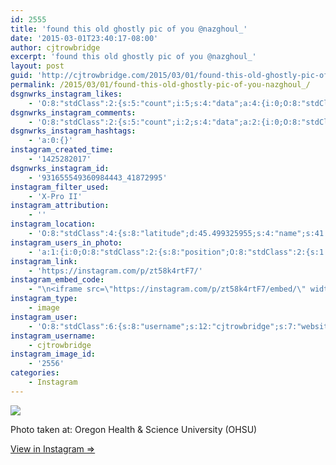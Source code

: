 ```yaml
---
id: 2555
title: 'found this old ghostly pic of you @nazghoul_'
date: '2015-03-01T23:40:17-08:00'
author: cjtrowbridge
excerpt: 'found this old ghostly pic of you @nazghoul_'
layout: post
guid: 'http://cjtrowbridge.com/2015/03/01/found-this-old-ghostly-pic-of-you-nazghoul_/'
permalink: /2015/03/01/found-this-old-ghostly-pic-of-you-nazghoul_/
dsgnwrks_instagram_likes:
    - 'O:8:"stdClass":2:{s:5:"count";i:5;s:4:"data";a:4:{i:0;O:8:"stdClass":4:{s:8:"username";s:13:"brittanycrary";s:15:"profile_picture";s:105:"https://igcdn-photos-a-a.akamaihd.net/hphotos-ak-xfa1/t51.2885-19/10952573_388233004681880_56363423_a.jpg";s:2:"id";s:8:"17293273";s:9:"full_name";s:14:"Brittany Crary";}i:1;O:8:"stdClass":4:{s:8:"username";s:5:"ajf16";s:15:"profile_picture";s:85:"https://instagramimages-a.akamaihd.net/profiles/profile_234034506_75sq_1374472459.jpg";s:2:"id";s:9:"234034506";s:9:"full_name";s:13:"Andy Fletcher";}i:2;O:8:"stdClass":4:{s:8:"username";s:9:"nazghoul_";s:15:"profile_picture";s:105:"https://igcdn-photos-d-a.akamaihd.net/hphotos-ak-frc/t51.2885-19/10543542_838637796174611_151210582_a.jpg";s:2:"id";s:8:"19523293";s:9:"full_name";s:12:"Jake Cabrera";}i:3;O:8:"stdClass":4:{s:8:"username";s:6:"llucio";s:15:"profile_picture";s:106:"https://igcdn-photos-g-a.akamaihd.net/hphotos-ak-xaf1/t51.2885-19/10946584_385038701668646_944602748_a.jpg";s:2:"id";s:6:"510135";s:9:"full_name";s:12:"Lucio Aviles";}}}'
dsgnwrks_instagram_comments:
    - 'O:8:"stdClass":2:{s:5:"count";i:2;s:4:"data";a:2:{i:0;O:8:"stdClass":4:{s:12:"created_time";s:10:"1425298052";s:4:"text";s:5:"Woah!";s:4:"from";O:8:"stdClass":4:{s:8:"username";s:9:"nazghoul_";s:15:"profile_picture";s:105:"https://igcdn-photos-d-a.akamaihd.net/hphotos-ak-frc/t51.2885-19/10543542_838637796174611_151210582_a.jpg";s:2:"id";s:8:"19523293";s:9:"full_name";s:12:"Jake Cabrera";}s:2:"id";s:18:"931790058391785663";}i:1;O:8:"stdClass":4:{s:12:"created_time";s:10:"1425298096";s:4:"text";s:50:"That girl on the phone talking shit to her friend.";s:4:"from";O:8:"stdClass":4:{s:8:"username";s:9:"nazghoul_";s:15:"profile_picture";s:105:"https://igcdn-photos-d-a.akamaihd.net/hphotos-ak-frc/t51.2885-19/10543542_838637796174611_151210582_a.jpg";s:2:"id";s:8:"19523293";s:9:"full_name";s:12:"Jake Cabrera";}s:2:"id";s:18:"931790423807938763";}}}'
dsgnwrks_instagram_hashtags:
    - 'a:0:{}'
instagram_created_time:
    - '1425282017'
dsgnwrks_instagram_id:
    - '931655549360984443_41872995'
instagram_filter_used:
    - 'X-Pro II'
instagram_attribution:
    - ''
instagram_location:
    - 'O:8:"stdClass":4:{s:8:"latitude";d:45.499325955;s:4:"name";s:41:"Oregon Health & Science University (OHSU)";s:9:"longitude";d:-122.685542865;s:2:"id";i:3406492;}'
instagram_users_in_photo:
    - 'a:1:{i:0;O:8:"stdClass":2:{s:8:"position";O:8:"stdClass":2:{s:1:"y";d:0.35694444;s:1:"x";d:0.26458332;}s:4:"user";O:8:"stdClass":4:{s:8:"username";s:9:"nazghoul_";s:15:"profile_picture";s:105:"https://igcdn-photos-d-a.akamaihd.net/hphotos-ak-frc/t51.2885-19/10543542_838637796174611_151210582_a.jpg";s:2:"id";s:8:"19523293";s:9:"full_name";s:12:"Jake Cabrera";}}}'
instagram_link:
    - 'https://instagram.com/p/zt58k4rtF7/'
instagram_embed_code:
    - "\n<iframe src=\"https://instagram.com/p/zt58k4rtF7/embed/\" width=\"612\" height=\"710\" frameborder=\"0\" scrolling=\"no\" allowtransparency=\"true\"></iframe>\n"
instagram_type:
    - image
instagram_user:
    - 'O:8:"stdClass":6:{s:8:"username";s:12:"cjtrowbridge";s:7:"website";s:0:"";s:15:"profile_picture";s:103:"https://igcdn-photos-f-a.akamaihd.net/hphotos-ak-xpa1/t51.2885-19/925559_452430704897917_67836701_a.jpg";s:9:"full_name";s:13:"CJ Trowbridge";s:3:"bio";s:0:"";s:2:"id";s:8:"41872995";}'
instagram_username:
    - cjtrowbridge
instagram_image_id:
    - '2556'
categories:
    - Instagram
---
```


[![](http://blog.cjtrowbridge.com/wp-content/uploads/2015/03/11049142_965013256842845_613449108_n.jpg)](https://instagram.com/p/zt58k4rtF7/)

Photo taken at: Oregon Health &amp; Science University (OHSU)

[View in Instagram ⇒](https://instagram.com/p/zt58k4rtF7/)